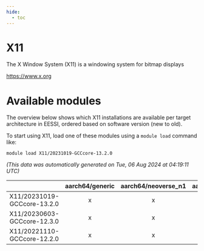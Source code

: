 ```yaml
---
hide:
  - toc
---
```


X11
===


The X Window System (X11) is a windowing system for bitmap displays

https://www.x.org
# Available modules


The overview below shows which X11 installations are available per target architecture in EESSI, ordered based on software version (new to old).

To start using X11, load one of these modules using a `module load` command like:

```shell
module load X11/20231019-GCCcore-13.2.0
```

*(This data was automatically generated on Tue, 06 Aug 2024 at 04:19:11 UTC)*  

| |aarch64/generic|aarch64/neoverse_n1|aarch64/neoverse_v1|x86_64/generic|x86_64/amd/zen2|x86_64/amd/zen3|x86_64/amd/zen4|x86_64/intel/haswell|x86_64/intel/skylake_avx512|
| :---: | :---: | :---: | :---: | :---: | :---: | :---: | :---: | :---: | :---: |
|X11/20231019-GCCcore-13.2.0|x|x|x|x|x|x|x|x|x|
|X11/20230603-GCCcore-12.3.0|x|x|x|x|x|x|x|x|x|
|X11/20221110-GCCcore-12.2.0|x|x|x|x|x|x|-|x|x|
